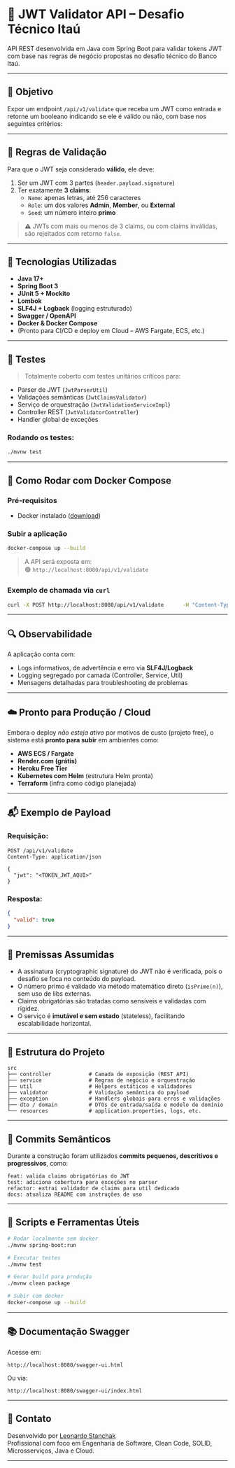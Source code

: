 # 🔐 JWT Validator API – Desafio Técnico Itaú

API REST desenvolvida em Java com Spring Boot para validar tokens JWT com base nas regras de negócio propostas no desafio técnico do Banco Itaú.

---

## 🎯 Objetivo

Expor um endpoint `/api/v1/validate` que receba um JWT como entrada e retorne um booleano indicando se ele é válido ou não, com base nos seguintes critérios:

---

## 📜 Regras de Validação

Para que o JWT seja considerado **válido**, ele deve:

1. Ser um JWT com 3 partes (`header.payload.signature`)
2. Ter exatamente **3 claims**:
    - `Name`: apenas letras, até 256 caracteres
    - `Role`: um dos valores **Admin**, **Member**, ou **External**
    - `Seed`: um número inteiro **primo**

> ⚠️ JWTs com mais ou menos de 3 claims, ou com claims inválidas, são rejeitados com retorno `false`.

---

## 🔧 Tecnologias Utilizadas

- **Java 17+**
- **Spring Boot 3**
- **JUnit 5 + Mockito**
- **Lombok**
- **SLF4J + Logback** (logging estruturado)
- **Swagger / OpenAPI**
- **Docker & Docker Compose**
- (Pronto para CI/CD e deploy em Cloud – AWS Fargate, ECS, etc.)

---

## 🧪 Testes

> Totalmente coberto com testes unitários críticos para:

- Parser de JWT (`JwtParserUtil`)
- Validações semânticas (`JwtClaimsValidator`)
- Serviço de orquestração (`JwtValidationServiceImpl`)
- Controller REST (`JwtValidatorController`)
- Handler global de exceções

### Rodando os testes:

```bash
./mvnw test
```

---

## 🐳 Como Rodar com Docker Compose

### Pré-requisitos

- Docker instalado ([download](https://www.docker.com/products/docker-desktop))

### Subir a aplicação

```bash
docker-compose up --build
```

> A API será exposta em:  
> 🟢 `http://localhost:8080/api/v1/validate`

### Exemplo de chamada via `curl`

```bash
curl -X POST http://localhost:8080/api/v1/validate      -H "Content-Type: application/json"      -d '{"jwt":"eyJhbGciOiJIUzI1NiJ9.eyJSb2xlIjoiQWRtaW4iLCJTZWVkIjoiNzg0MSIsIk5hbWUiOiJUb25pbmhvIEFyYXVqbyJ9.QY05sIjtrcJnP533kQNk8QXcaleJ1Q01jWY_ZzIZuAg"}'
```

---

## 🔍 Observabilidade

A aplicação conta com:

- Logs informativos, de advertência e erro via **SLF4J/Logback**
- Logging segregado por camada (Controller, Service, Util)
- Mensagens detalhadas para troubleshooting de problemas

---

## ☁️ Pronto para Produção / Cloud

Embora o deploy *não esteja ativo* por motivos de custo (projeto free), o sistema está **pronto para subir** em ambientes como:

- **AWS ECS / Fargate**
- **Render.com (grátis)**
- **Heroku Free Tier**
- **Kubernetes com Helm** (estrutura Helm pronta)
- **Terraform** (infra como código planejada)

---

## 📬 Exemplo de Payload

### Requisição:

```http
POST /api/v1/validate
Content-Type: application/json

{
  "jwt": "<TOKEN_JWT_AQUI>"
}
```

### Resposta:

```json
{
  "valid": true
}
```

---

## 🧠 Premissas Assumidas

- A assinatura (cryptographic signature) do JWT não é verificada, pois o desafio se foca no conteúdo do payload.
- O número primo é validado via método matemático direto (`isPrime(n)`), sem uso de libs externas.
- Claims obrigatórias são tratadas como sensíveis e validadas com rigidez.
- O serviço é **imutável e sem estado** (stateless), facilitando escalabilidade horizontal.

---

## 📂 Estrutura do Projeto

```
src
├── controller            # Camada de exposição (REST API)
├── service               # Regras de negócio e orquestração
├── util                  # Helpers estáticos e validadores
├── validator             # Validação semântica do payload
├── exception             # Handlers globais para erros e validações
├── dto / domain          # DTOs de entrada/saída e modelo de domínio
└── resources             # application.properties, logs, etc.
```

---

## 🔁 Commits Semânticos

Durante a construção foram utilizados **commits pequenos, descritivos e progressivos**, como:

```
feat: valida claims obrigatórias do JWT
test: adiciona cobertura para exceções no parser
refactor: extrai validador de claims para util dedicado
docs: atualiza README com instruções de uso
```

---

## 🔧 Scripts e Ferramentas Úteis

```bash
# Rodar localmente sem docker
./mvnw spring-boot:run

# Executar testes
./mvnw test

# Gerar build para produção
./mvnw clean package

# Subir com docker
docker-compose up --build
```

---

## 📚 Documentação Swagger

Acesse em:

```
http://localhost:8080/swagger-ui.html
```

Ou via:

```
http://localhost:8080/swagger-ui/index.html
```

---

## 💬 Contato

Desenvolvido por [Leonardo Stanchak](https://github.com/LeonardoStanchak)  
Profissional com foco em Engenharia de Software, Clean Code, SOLID, Microsserviços, Java e Cloud.

---
